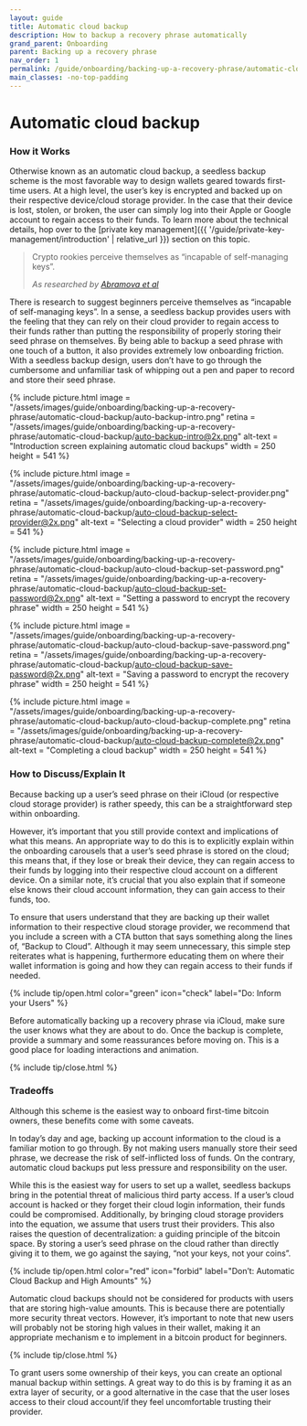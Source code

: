 ```yaml
---
layout: guide
title: Automatic cloud backup
description: How to backup a recovery phrase automatically
grand_parent: Onboarding
parent: Backing up a recovery phrase
nav_order: 1
permalink: /guide/onboarding/backing-up-a-recovery-phrase/automatic-cloud-backup/
main_classes: -no-top-padding
---
```


# Automatic cloud backup

### How it Works

Otherwise known as an automatic cloud backup, a seedless backup scheme is the most favorable way to design wallets geared towards first-time users. At a high level, the user’s key is encrypted and backed up on their respective device/cloud storage provider. In the case that their device is lost, stolen, or broken, the user can simply log into their Apple or Google account to regain access to their funds. To learn more about the technical details, hop over to the [private key management]({{ '/guide/private-key-management/introduction' | relative_url }}) section on this topic.

> Crypto rookies perceive themselves as “incapable of self-managing keys”.
>
> <cite>As researched by <a href="https://voskart.de/pdf/u_in_crypto.pdf">Abramova et al</a></cite>

There is research to suggest beginners perceive themselves as “incapable of self-managing keys”. In a sense, a seedless backup provides users with the feeling that they can rely on their cloud provider to regain access to their funds rather than putting the responsibility of properly storing their seed phrase on themselves. By being able to backup a seed phrase with one touch of a button, it also provides extremely low onboarding friction. With a seedless backup design, users don’t have to go through the cumbersome and unfamiliar task of whipping out a pen and paper to record and store their seed phrase.

<div class="image-slide-gallery">

{% include picture.html
   image = "/assets/images/guide/onboarding/backing-up-a-recovery-phrase/automatic-cloud-backup/auto-backup-intro.png"
   retina = "/assets/images/guide/onboarding/backing-up-a-recovery-phrase/automatic-cloud-backup/auto-backup-intro@2x.png"
   alt-text = "Introduction screen explaining automatic cloud backups"
   width = 250
   height = 541
%}

{% include picture.html
     image = "/assets/images/guide/onboarding/backing-up-a-recovery-phrase/automatic-cloud-backup/auto-cloud-backup-select-provider.png"
   retina = "/assets/images/guide/onboarding/backing-up-a-recovery-phrase/automatic-cloud-backup/auto-cloud-backup-select-provider@2x.png"
   alt-text = "Selecting a cloud provider"
   width = 250
   height = 541
%}

{% include picture.html
     image = "/assets/images/guide/onboarding/backing-up-a-recovery-phrase/automatic-cloud-backup/auto-cloud-backup-set-password.png"
   retina = "/assets/images/guide/onboarding/backing-up-a-recovery-phrase/automatic-cloud-backup/auto-cloud-backup-set-password@2x.png"
   alt-text = "Setting a password to encrypt the recovery phrase"
   width = 250
   height = 541
%}

{% include picture.html
     image = "/assets/images/guide/onboarding/backing-up-a-recovery-phrase/automatic-cloud-backup/auto-cloud-backup-save-password.png"
   retina = "/assets/images/guide/onboarding/backing-up-a-recovery-phrase/automatic-cloud-backup/auto-cloud-backup-save-password@2x.png"
   alt-text = "Saving a password to encrypt the recovery phrase"
   width = 250
   height = 541
%}

{% include picture.html
   image = "/assets/images/guide/onboarding/backing-up-a-recovery-phrase/automatic-cloud-backup/auto-cloud-backup-complete.png"
   retina = "/assets/images/guide/onboarding/backing-up-a-recovery-phrase/automatic-cloud-backup/auto-cloud-backup-complete@2x.png"
   alt-text = "Completing a cloud backup"
   width = 250
   height = 541
%}

</div>

### How to Discuss/Explain It

Because backing up a user’s seed phrase on their iCloud (or respective cloud storage provider) is rather speedy, this can be a straightforward step within onboarding.

However, it’s important that you still provide context and implications of what this means. An appropriate way to do this is to explicitly explain within the onboarding carousels that a user’s seed phrase is stored on the cloud; this means that, if they lose or break their device, they can regain access to their funds by logging into their respective cloud account on a different device. On a similar note, it’s crucial that you also explain that if someone else knows their cloud account information, they can gain access to their funds, too.

To ensure that users understand that they are backing up their wallet information to their respective cloud storage provider, we recommend that you include a screen with a CTA button that says something along the lines of, “Backup to Cloud”. Although it may seem unnecessary, this simple step reiterates what is happening, furthermore educating them on where their wallet information is going and how they can regain access to their funds if needed.

{% include tip/open.html color="green" icon="check" label="Do: Inform your Users" %}

Before automatically backing up a recovery phrase via iCloud, make sure the user knows what they are about to do. Once the backup is complete, provide a summary and some reassurances before moving on. This is a good place for loading interactions and animation.

{% include tip/close.html %}

### Tradeoffs

Although this scheme is the easiest way to onboard first-time bitcoin owners, these benefits come with some caveats.

In today’s day and age, backing up account information to the cloud is a familiar motion to go through. By not making users manually store their seed phrase, we decrease the risk of self-inflicted loss of funds. On the contrary, automatic cloud backups put less pressure and responsibility on the user.

While this is the easiest way for users to set up a wallet, seedless backups bring in the potential threat of malicious third party access. If a user’s cloud account is hacked or they forget their cloud login information, their funds could be compromised. Additionally, by bringing cloud storage providers into the equation, we assume that users trust their providers. This also raises the question of decentralization: a guiding principle of the bitcoin space. By storing a user’s seed phrase on the cloud rather than directly giving it to them, we go against the saying, “not your keys, not your coins”.

{% include tip/open.html color="red" icon="forbid" label="Don’t: Automatic Cloud Backup and High Amounts" %}

Automatic cloud backups should not be considered for products with users that are storing high-value amounts. This is because there are potentially more security threat vectors. However, it’s important to note that new users will probably not be storing high values in their wallet, making it an appropriate mechanism e to implement in a bitcoin product for beginners.

{% include tip/close.html %}

To grant users some ownership of their keys, you can create an optional manual backup within settings. A great way to do this is by framing it as an extra layer of security, or a good alternative in the case that the user loses access to their cloud account/if they feel uncomfortable trusting their provider.
